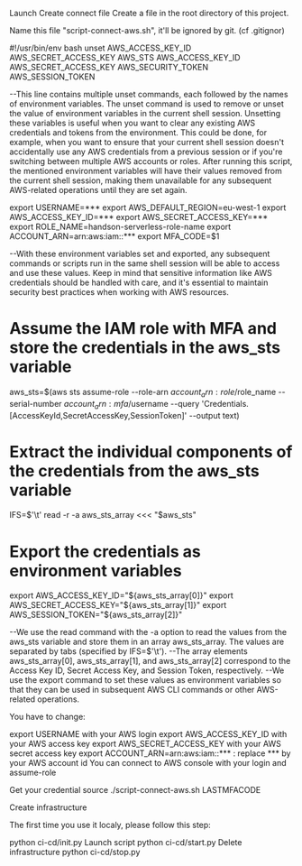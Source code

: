 Launch
Create connect file
Create a file in the root directory of this project.

Name this file "script-connect-aws.sh", it'll be ignored by git. (cf .gitignor)

#!/usr/bin/env bash
unset AWS_ACCESS_KEY_ID AWS_SECRET_ACCESS_KEY AWS_STS AWS_ACCESS_KEY_ID AWS_SECRET_ACCESS_KEY AWS_SECURITY_TOKEN AWS_SESSION_TOKEN

--This line contains multiple unset commands, each followed by the names of environment variables. The unset command is used to remove or unset the value of environment variables in the current shell session.
Unsetting these variables is useful when you want to clear any existing AWS credentials and tokens from the environment. This could be done, for example, when you want to ensure that your current shell session doesn't accidentally use any AWS credentials from a previous session or if you're switching between multiple AWS accounts or roles. After running this script, the mentioned environment variables will have their values removed from the current shell session, making them unavailable for any subsequent AWS-related operations until they are set again.


export USERNAME=***
export AWS_DEFAULT_REGION=eu-west-1
export AWS_ACCESS_KEY_ID=***
export AWS_SECRET_ACCESS_KEY=***
export ROLE_NAME=handson-serverless-role-name
export ACCOUNT_ARN=arn:aws:iam::***
export MFA_CODE=$1

--With these environment variables set and exported, any subsequent commands or scripts run in the same shell session will be able to access and use these values. Keep in mind that sensitive information like AWS credentials should be handled with care, and it's essential to maintain security best practices when working with AWS resources.

# Assume the IAM role with MFA and store the credentials in the aws_sts variable
aws_sts=$(aws sts assume-role --role-arn $account_arn:role/$role_name --serial-number $account_arn:mfa/$username --query 'Credentials.[AccessKeyId,SecretAccessKey,SessionToken]' --output text)

# Extract the individual components of the credentials from the aws_sts variable
IFS=$'\t' read -r -a aws_sts_array <<< "$aws_sts"

# Export the credentials as environment variables
export AWS_ACCESS_KEY_ID="${aws_sts_array[0]}"
export AWS_SECRET_ACCESS_KEY="${aws_sts_array[1]}"
export AWS_SESSION_TOKEN="${aws_sts_array[2]}"

--We use the read command with the -a option to read the values from the aws_sts variable and store them in an array aws_sts_array. The values are separated by tabs (specified by IFS=$'\t').
--The array elements aws_sts_array[0], aws_sts_array[1], and aws_sts_array[2] correspond to the Access Key ID, Secret Access Key, and Session Token, respectively.
--We use the export command to set these values as environment variables so that they can be used in subsequent AWS CLI commands or other AWS-related operations.


You have to change:

export USERNAME with your AWS login
export AWS_ACCESS_KEY_ID with your AWS access key
export AWS_SECRET_ACCESS_KEY with your AWS secret access key
export ACCOUNT_ARN=arn:aws:iam::*** : replace *** by your AWS account id
You can connect to AWS console with your login and assume-role


Get your credential
source ./script-connect-aws.sh LASTMFACODE

Create infrastructure

The first time you use it localy, please follow this step:

python ci-cd/init.py
Launch script
python ci-cd/start.py
Delete infrastructure
python ci-cd/stop.py
